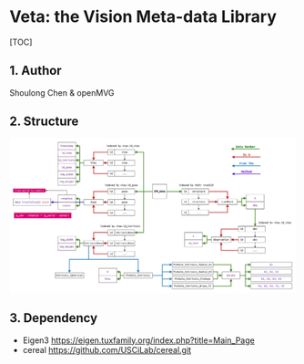 # Veta: the Vision Meta-data Library

[TOC]

## 1. Author

Shoulong Chen & openMVG

## 2. Structure

<img src="./docs/sfm_data_structure.drawio.png">

## 3. Dependency

+ Eigen3 https://eigen.tuxfamily.org/index.php?title=Main_Page
+ cereal https://github.com/USCiLab/cereal.git

